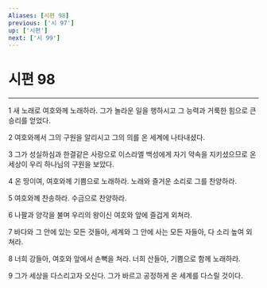 ```yaml
---
Aliases: [시편 98]
previous: ['시 97']
up: ['시편']
next: ['시 99']
---
```

# 시편 98

***


1 새 노래로 여호와께 노래하라. 그가 놀라운 일을 행하시고 그 능력과 거룩한 힘으로 큰 승리를 얻었다. 

2 여호와께서 그의 구원을 알리시고 그의 의를 온 세계에 나타내셨다. 

3 그가 성실하심과 한결같은 사랑으로 이스라엘 백성에게 자기 약속을 지키셨으므로 온 세상이 우리 하나님의 구원을 보았다. 

4 온 땅이여, 여호와께 기쁨으로 노래하라. 노래와 즐거운 소리로 그를 찬양하라. 

5 여호와께 찬송하라. 수금으로 찬양하라. 

6 나팔과 양각을 불며 우리의 왕이신 여호와 앞에 즐겁게 외쳐라. 

7 바다와 그 안에 있는 모든 것들아, 세계와 그 안에 사는 모든 자들아, 다 소리 높여 외쳐라. 

8 너희 강들아, 여호와 앞에서 손뼉을 쳐라. 너희 산들아, 기쁨으로 함께 노래하라. 

9 그가 세상을 다스리고자 오신다. 그가 바르고 공정하게 온 세계를 다스릴 것이다.
